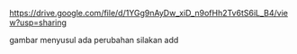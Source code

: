 <!-- link wireframe -->

https://drive.google.com/file/d/1YGg9nAyDw_xiD_n9ofHh2Tv6tS6iL_B4/view?usp=sharing

<!-- link untuk erd -->

gambar menyusul
ada perubahan silakan add
